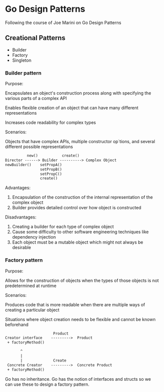 # Go Design Patterns

Following the course of Joe Marini on Go Design Patterns

## Creational Patterns

- Builder
- Factory
- Singleton

### Builder pattern

Purpose:

Encapsulates an object's construction process along with specifying the various parts of a complex API

Enables flexible creation of an object that can have many different representations

Increases code readability for complex types

Scenarios:

Objects that have complex APIs, multiple constructor op`tions, and several different possible representations

```txt
          new()           create()
Director ------> Builder ----------> Complex Object
newBuilder()    setPropA()
                setPropB()
                setPropC()
                create()
```

Advantages:

1. Encapsulation of the construction of the internal representation of the complex object
2. Builder provides detailed control over how object is constructed

Disadvantages:

1. Creating a builder for each type of complex object
2. Cause some difficulty to other software engineering techniques like dependency injection
3. Each object must be a mutable object which might not always be desirable

### Factory pattern

Purpose:

Allows for the construction of objects when the types of those objects is not predetermined at runtime

Scenarios:

Produces code that is more readable when there are multiple ways of creating a particular object

Situations where object creation needs to be flexible and cannot be known beforehand

```txt
                      Product
Creator interface    --------->  Product
 + factoryMethod()

       ^
       |
       |              Create
 Concrete Creator    --------->  Concrete Product
 + factoryMethod()
```

Go has no inheritance. Go has the notion of interfaces and structs so we can use these to design a factory pattern.

